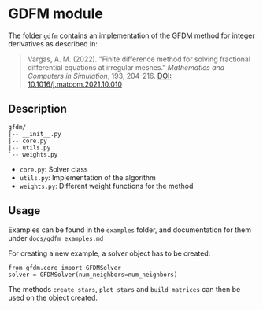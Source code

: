 # GDFM module

The folder `gdfm` contains an implementation of the GFDM method for integer derivatives as described in:

> Vargas, A. M. (2022). "Finite difference method for solving fractional differential equations at irregular meshes." *Mathematics and Computers in Simulation*, 193, 204-216. [DOI: 10.1016/j.matcom.2021.10.010](https://doi.org/10.1016/j.matcom.2021.10.010)


## Description


```
gfdm/
|-- __init__.py
|-- core.py
|-- utils.py
`-- weights.py

```

- `core.py`: Solver class
- `utils.py`: Implementation of the algorithm
- `weights.py`: Different weight functions for the method

## Usage

Examples can be found in the `examples` folder, and documentation for them under `docs/gdfm_examples.md`

For creating a new example, a solver object has to be created:

```
from gfdm.core import GFDMSolver
solver = GFDMSolver(num_neighbors=num_neighbors)
```

The methods `create_stars`, `plot_stars` and `build_matrices` can then be used on the object created.